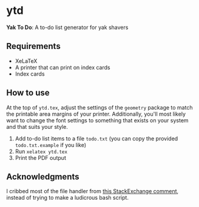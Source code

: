 # ytd

**Yak To Do**: A to-do list generator for yak shavers

## Requirements
* XeLaTeX
* A printer that can print on index cards
* Index cards

## How to use

At the top of `ytd.tex`, adjust the settings of the `geometry` package to match the printable area margins of your printer. Additionally, you'll most likely want to change the font settings to something that exists on your system and that suits your style.

1. Add to-do list items to a file `todo.txt` (you can copy the provided `todo.txt.example` if you like)
2. Run `xelatex ytd.tex`
3. Print the PDF output

## Acknowledgments

I cribbed most of the file handler from [this StackExchange comment](https://tex.stackexchange.com/questions/256685/items-from-file-in-itemize-environment), instead of trying to make a ludicrous bash script.
